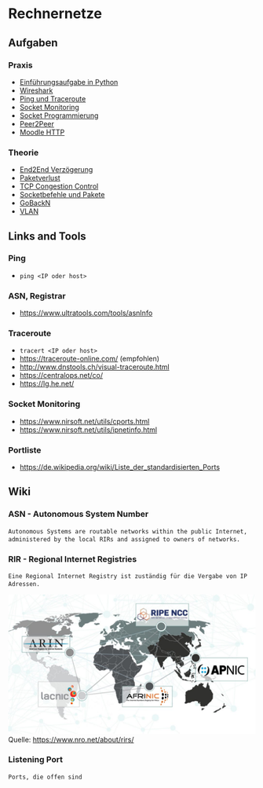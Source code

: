 # Rechnernetze

## Aufgaben

### Praxis
* [Einführungsaufgabe in Python](/Praxis/Aufgabe1_EventList)
* [Wireshark](/Praxis/Wireshark)
* [Ping und Traceroute](/Praxis/PingUndTraceroute)
* [Socket Monitoring](/Praxis/SocketMonitoring)
* [Socket Programmierung](/Praxis/Socketprogrammierung)
* [Peer2Peer](/Praxis/PeerToPeerChat)
* [Moodle HTTP](/Praxis/HTTP)

### Theorie
* [End2End Verzögerung](/Theorie/E2EVerzoegerung)
* [Paketverlust](/Theorie/Paketverlust)
* [TCP Congestion Control](/Theorie/TCPCongestionControl)
* [Socketbefehle und Pakete](/Theorie/SocketbefehleUndPakete)
* [GoBackN](/Theorie/GoBackN)
* [VLAN](/Theorie/VLAN)

## Links and Tools

### Ping
* ```ping <IP oder host>```

### ASN, Registrar
* https://www.ultratools.com/tools/asnInfo

### Traceroute
* ```tracert <IP oder host>```
* https://traceroute-online.com/ (empfohlen)
* http://www.dnstools.ch/visual-traceroute.html
* https://centralops.net/co/
* https://lg.he.net/

### Socket Monitoring
* https://www.nirsoft.net/utils/cports.html
* https://www.nirsoft.net/utils/ipnetinfo.html

### Portliste
* https://de.wikipedia.org/wiki/Liste_der_standardisierten_Ports

## Wiki

### ASN - Autonomous System Number

```
Autonomous Systems are routable networks within the public Internet, administered by the local RIRs and assigned to owners of networks.
```

### RIR - Regional Internet Registries

```
Eine Regional Internet Registry ist zuständig für die Vergabe von IP Adressen.
```
![RIR Karte](/Ressourcen/RIR.jpg?raw=true)
Quelle: https://www.nro.net/about/rirs/

### Listening Port

```
Ports, die offen sind
```
